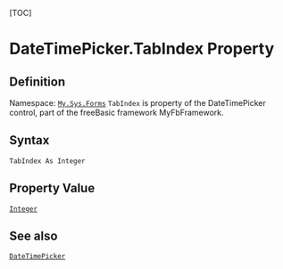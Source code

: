 [TOC]
# DateTimePicker.TabIndex Property

## Definition
Namespace: [`My.Sys.Forms`](My.Sys.Forms.md)
`TabIndex` is property of the DateTimePicker control, part of the freeBasic framework MyFbFramework.
## Syntax
```freeBasic
TabIndex As Integer
```
## Property Value
[`Integer`]("https://www.freebasic.net/wiki/KeyPgInteger")
## See also
[`DateTimePicker`](DateTimePicker.md)
